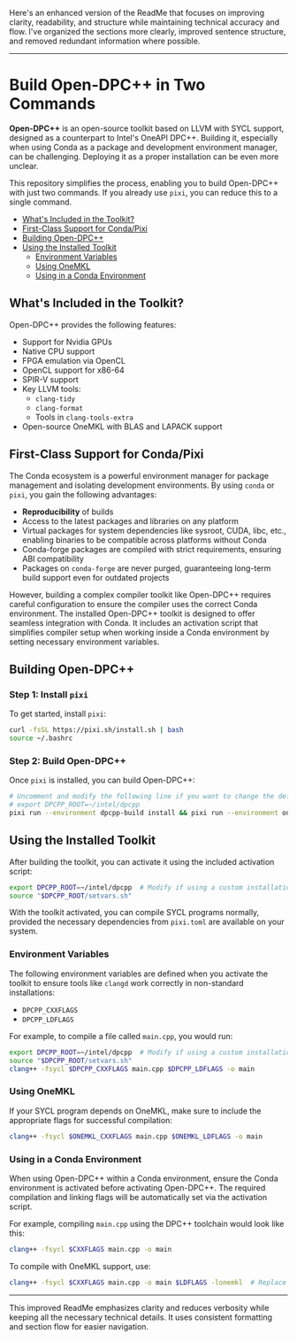 Here's an enhanced version of the ReadMe that focuses on improving clarity,
readability, and structure while maintaining technical accuracy and flow. I've
organized the sections more clearly, improved sentence structure, and removed
redundant information where possible.

______________________________________________________________________

# Build Open-DPC++ in Two Commands

**Open-DPC++** is an open-source toolkit based on LLVM with SYCL support,
designed as a counterpart to Intel's OneAPI DPC++. Building it, especially when
using Conda as a package and development environment manager, can be
challenging. Deploying it as a proper installation can be even more unclear.

This repository simplifies the process, enabling you to build Open-DPC++ with
just two commands. If you already use `pixi`, you can reduce this to a single
command.

<!--toc:start-->

- [What's Included in the Toolkit?](#whats-included-in-the-toolkit)
- [First-Class Support for Conda/Pixi](#first-class-support-for-condapixi)
- [Building Open-DPC++](#building-open-dpc)
- [Using the Installed Toolkit](#using-the-installed-toolkit)
  - [Environment Variables](#environment-variables)
  - [Using OneMKL](#using-onemkl)
  - [Using in a Conda Environment](#using-in-a-conda-environment)

<!--toc:end-->

## What's Included in the Toolkit?

Open-DPC++ provides the following features:

- Support for Nvidia GPUs
- Native CPU support
- FPGA emulation via OpenCL
- OpenCL support for x86-64
- SPIR-V support
- Key LLVM tools:
  - `clang-tidy`
  - `clang-format`
  - Tools in `clang-tools-extra`
- Open-source OneMKL with BLAS and LAPACK support

## First-Class Support for Conda/Pixi

The Conda ecosystem is a powerful environment manager for package management and
isolating development environments. By using `conda` or `pixi`, you gain the
following advantages:

- **Reproducibility** of builds
- Access to the latest packages and libraries on any platform
- Virtual packages for system dependencies like sysroot, CUDA, libc, etc.,
  enabling binaries to be compatible across platforms without Conda
- Conda-forge packages are compiled with strict requirements, ensuring ABI
  compatibility
- Packages on `conda-forge` are never purged, guaranteeing long-term build
  support even for outdated projects

However, building a complex compiler toolkit like Open-DPC++ requires careful
configuration to ensure the compiler uses the correct Conda environment. The
installed Open-DPC++ toolkit is designed to offer seamless integration with
Conda. It includes an activation script that simplifies compiler setup when
working inside a Conda environment by setting necessary environment variables.

## Building Open-DPC++

### Step 1: Install `pixi`

To get started, install `pixi`:

```bash
curl -fsSL https://pixi.sh/install.sh | bash
source ~/.bashrc
```

### Step 2: Build Open-DPC++

Once `pixi` is installed, you can build Open-DPC++:

```bash
# Uncomment and modify the following line if you want to change the default installation path
# export DPCPP_ROOT=~/intel/dpcpp  
pixi run --environment dpcpp-build install && pixi run --environment onemkl-build install
```

## Using the Installed Toolkit

After building the toolkit, you can activate it using the included activation
script:

```bash
export DPCPP_ROOT=~/intel/dpcpp  # Modify if using a custom installation path
source "$DPCPP_ROOT/setvars.sh"
```

With the toolkit activated, you can compile SYCL programs normally, provided the
necessary dependencies from `pixi.toml` are available on your system.

### Environment Variables

The following environment variables are defined when you activate the toolkit to
ensure tools like `clangd` work correctly in non-standard installations:

- `DPCPP_CXXFLAGS`
- `DPCPP_LDFLAGS`

For example, to compile a file called `main.cpp`, you would run:

```bash
export DPCPP_ROOT=~/intel/dpcpp  # Modify if using a custom installation path
source "$DPCPP_ROOT/setvars.sh"
clang++ -fsycl $DPCPP_CXXFLAGS main.cpp $DPCPP_LDFLAGS -o main
```

### Using OneMKL

If your SYCL program depends on OneMKL, make sure to include the appropriate
flags for successful compilation:

```bash
clang++ -fsycl $ONEMKL_CXXFLAGS main.cpp $ONEMKL_LDFLAGS -o main
```

### Using in a Conda Environment

When using Open-DPC++ within a Conda environment, ensure the Conda environment
is activated before activating Open-DPC++. The required compilation and linking
flags will be automatically set via the activation script.

For example, compiling `main.cpp` using the DPC++ toolchain would look like
this:

```bash
clang++ -fsycl $CXXFLAGS main.cpp -o main
```

To compile with OneMKL support, use:

```bash
clang++ -fsycl $CXXFLAGS main.cpp -o main $LDFLAGS -lonemkl  # Replace with static libraries if needed
```

______________________________________________________________________

This improved ReadMe emphasizes clarity and reduces verbosity while keeping all
the necessary technical details. It uses consistent formatting and section flow
for easier navigation.
